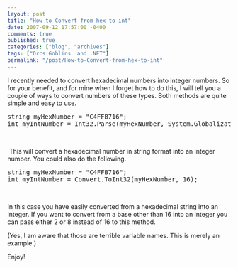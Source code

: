 ```yaml
---
layout: post
title: "How to Convert from hex to int"
date: 2007-09-12 17:57:00 -0400
comments: true
published: true
categories: ["blog", "archives"]
tags: ["Orcs Goblins  and .NET"]
permalink: "/post/How-to-Convert-from-hex-to-int"
---
```

<!-- more -->

<p>I recently needed to convert hexadecimal numbers into integer numbers. So for your benefit, and for mine when I forget how to do this, I will tell you a couple of ways to convert numbers of these types. Both methods are quite simple and easy to use.</p>
<pre class="code"><span>string</span> myHexNumber = <span>"C4FFB716"</span>;
<span>int</span> myIntNumber = <span>Int32</span>.Parse(myHexNumber, System.Globalization.<span>NumberStyles</span>.HexNumber);</pre>
<p>&nbsp;</p>
<p>&nbsp;This will convert a hexadecimal&nbsp;number in string format into an integer number. You could also do the following.</p>
<pre class="code"><span>string</span> myHexNumber = <span>"C4FFB716"</span>;
<span>int</span> myIntNumber = <span>Convert</span>.ToInt32(myHexNumber, 16);</pre>
<p>&nbsp;</p>
<p>In this case you have easily converted from a hexadecimal string into an integer. If you want to convert from a base other than 16 into an integer you can pass either 2 or 8 instead of 16 to this method.</p>
<p>(Yes, I am aware that those are terrible variable names. This is merely an example.)</p>
<p>Enjoy!</p>
